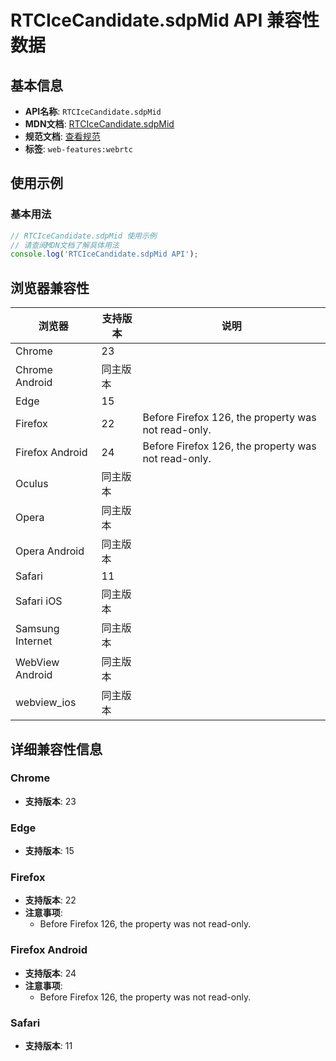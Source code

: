 # RTCIceCandidate.sdpMid API 兼容性数据

## 基本信息

- **API名称**: `RTCIceCandidate.sdpMid`
- **MDN文档**: [RTCIceCandidate.sdpMid](https://developer.mozilla.org/docs/Web/API/RTCIceCandidate/sdpMid)
- **规范文档**: [查看规范](https://w3c.github.io/webrtc-pc/#dom-rtcicecandidate-sdpmid)
- **标签**: `web-features:webrtc`

## 使用示例

### 基本用法

```javascript
// RTCIceCandidate.sdpMid 使用示例
// 请查阅MDN文档了解具体用法
console.log('RTCIceCandidate.sdpMid API');
```

## 浏览器兼容性

| 浏览器 | 支持版本 | 说明 |
|--------|----------|------|
| Chrome | 23 |  |
| Chrome Android | 同主版本 |  |
| Edge | 15 |  |
| Firefox | 22 | Before Firefox 126, the property was not read-only. |
| Firefox Android | 24 | Before Firefox 126, the property was not read-only. |
| Oculus | 同主版本 |  |
| Opera | 同主版本 |  |
| Opera Android | 同主版本 |  |
| Safari | 11 |  |
| Safari iOS | 同主版本 |  |
| Samsung Internet | 同主版本 |  |
| WebView Android | 同主版本 |  |
| webview_ios | 同主版本 |  |

## 详细兼容性信息

### Chrome

- **支持版本**: 23

### Edge

- **支持版本**: 15

### Firefox

- **支持版本**: 22
- **注意事项**:
  - Before Firefox 126, the property was not read-only.

### Firefox Android

- **支持版本**: 24
- **注意事项**:
  - Before Firefox 126, the property was not read-only.

### Safari

- **支持版本**: 11

